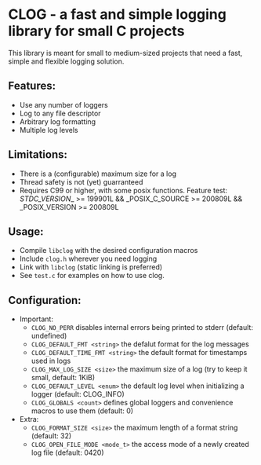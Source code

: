 # CLOG - a fast and simple logging library for small C projects

This library is meant for small to medium-sized projects that need a fast, simple and flexible
logging solution.

## Features:
- Use any number of loggers
- Log to any file descriptor
- Arbitrary log formatting
- Multiple log levels

## Limitations:
- There is a (configurable) maximum size for a log
- Thread safety is not (yet) guarranteed
- Requires C99 or higher, with some posix functions. Feature test: _STDC_VERSION__ >= 199901L && _POSIX_C_SOURCE >= 200809L && _POSIX_VERSION >= 200809L

## Usage:
- Compile `libclog` with the desired configuration macros
- Include `clog.h` wherever you need logging
- Link with `libclog` (static linking is preferred)
- See `test.c` for examples on how to use clog.

## Configuration:
- Important:
	- `CLOG_NO_PERR` disables internal errors being printed to stderr (default: undefined)
	- `CLOG_DEFAULT_FMT <string>` the defalut format for the log messages
	- `CLOG_DEFAULT_TIME_FMT <string>` the default format for timestamps used in logs
	- `CLOG_MAX_LOG_SIZE <size>` the maximum size of a log (try to keep it small, default: 1KiB)
	- `CLOG_DEFAULT_LEVEL <enum>` the default log level when initializing a logger (default: CLOG_INFO)
	- `CLOG_GLOBALS <count>` defines global loggers and convenience macros to use them (default: 0)
- Extra:
	- `CLOG_FORMAT_SIZE <size>` the maximum length of a format string (default: 32)
	- `CLOG_OPEN_FILE_MODE <mode_t>` the access mode of a newly created log file (default: 0420)
